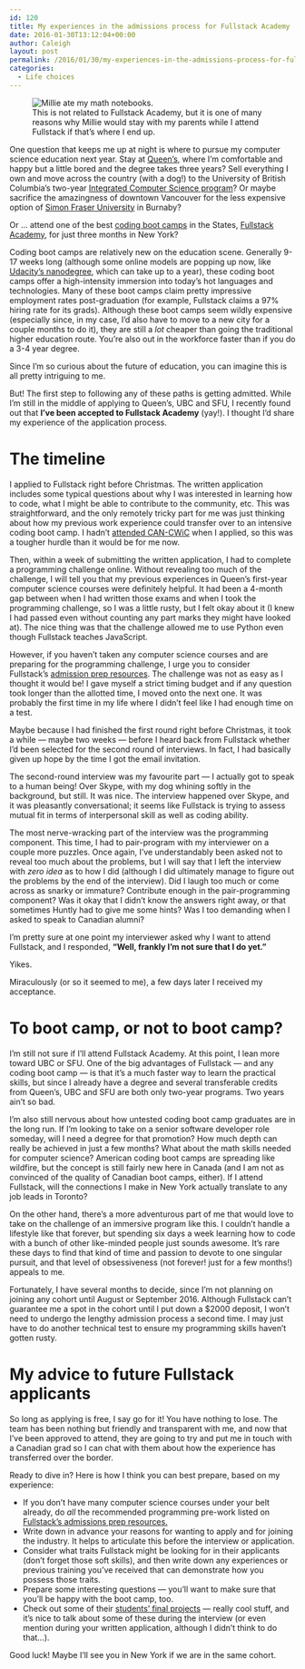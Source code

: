 ```yaml
---
id: 120
title: My experiences in the admissions process for Fullstack Academy
date: 2016-01-30T13:12:04+00:00
author: Caleigh
layout: post
permalink: /2016/01/30/my-experiences-in-the-admissions-process-for-fullstack-academy/
categories:
  - Life choices
---
```

<figure><img src="{{ site.baseurl }}/public/posts/chewed1.jpg" alt="Millie ate my math notebooks." sizes="(max-width: 325px) 100vw, 325px" data-recalc-dims="1" /><figcaption>This is not related to Fullstack Academy, but it is one of many reasons why Millie would stay with my parents while I attend Fullstack if that&#8217;s where I end up.</figcaption></figure> 

One question that keeps me up at night is where to pursue my computer science education next year. Stay at [Queen&#8217;s](http://www.cs.queensu.ca/), where I&#8217;m comfortable and happy but a little bored and the degree takes three years? Sell everything I own and move across the country (with a dog!) to the University of British Columbia&#8217;s two-year [Integrated Computer Science program](https://www.cs.ubc.ca/students/undergrad/programs/second-degree)? Or maybe sacrifice the amazingness of downtown Vancouver for the less expensive option of [Simon Fraser University](https://www.sfu.ca/computing.html) in Burnaby?

Or &#8230; attend one of the best [coding boot camps](http://lifehacker.com/will-a-programming-boot-camp-help-me-get-a-coding-job-1695422265) in the States, [Fullstack Academy](http://www.fullstackacademy.com/), for just three months in New York?

Coding boot camps are relatively new on the education scene. Generally 9-17 weeks long (although some online models are popping up now, like [Udacity&#8217;s nanodegree](https://www.udacity.com/), which can take up to a year), these coding boot camps offer a high-intensity immersion into today&#8217;s hot languages and technologies. Many of these boot camps claim pretty impressive employment rates post-graduation (for example, Fullstack claims a 97% hiring rate for its grads). Although these boot camps seem wildly expensive (especially since, in my case, I&#8217;d also have to move to a new city for a couple months to do it), they are still a _lot_ cheaper than going the traditional higher education route. You&#8217;re also out in the workforce faster than if you do a 3-4 year degree.

Since I&#8217;m so curious about the future of education, you can imagine this is all pretty intriguing to me.

But! The first step to following any of these paths is getting admitted. While I&#8217;m still in the middle of applying to Queen&#8217;s, UBC and SFU, I recently found out that **I&#8217;ve been accepted to Fullstack Academy** (yay!). I thought I&#8217;d share my experience of the application process.

# The timeline

I applied to Fullstack right before Christmas. The written application includes some typical questions about why I was interested in learning how to code, what I might be able to contribute to the community, etc. This was straightforward, and the only remotely tricky part for me was just thinking about how my previous work experience could transfer over to an intensive coding boot camp. I hadn&#8217;t [attended CAN-CWiC](http://caleighm.com/2016/01/24/thoughts-on-my-first-canadian-celebration-of-women-in-computing-2016/) when I applied, so this was a tougher hurdle than it would be for me now.

Then, within a week of submitting the written application, I had to complete a programming challenge online. Without revealing too much of the challenge, I will tell you that my previous experiences in Queen&#8217;s first-year computer science courses were definitely helpful. It had been a 4-month gap between when I had written those exams and when I took the programming challenge, so I was a little rusty, but I felt okay about it (I knew I had passed even without counting any part marks they might have looked at). The nice thing was that the challenge allowed me to use Python even though Fullstack teaches JavaScript.

However, if you haven&#8217;t taken any computer science courses and are preparing for the programming challenge, I urge you to consider Fullstack&#8217;s [admission prep resources](http://www.fullstackacademy.com/admissions-preparation). The challenge was not as easy as I thought it would be! I gave myself a strict timing budget and if any question took longer than the allotted time, I moved onto the next one. It was probably the first time in my life where I didn&#8217;t feel like I had enough time on a test.

Maybe because I had finished the first round right before Christmas, it took a while &#8212; maybe two weeks &#8212; before I heard back from Fullstack whether I&#8217;d been selected for the second round of interviews. In fact, I had basically given up hope by the time I got the email invitation.

The second-round interview was my favourite part &#8212; I actually got to speak to a human being! Over Skype, with my dog whining softly in the background, but still. It was nice. The interview happened over Skype, and it was pleasantly conversational; it seems like Fullstack is trying to assess mutual fit in terms of interpersonal skill as well as coding ability.

The most nerve-wracking part of the interview was the programming component. This time, I had to pair-program with my interviewer on a couple more puzzles. Once again, I&#8217;ve understandably been asked not to reveal too much about the problems, but I will say that I left the interview with _zero idea_ as to how I did (although I did ultimately manage to figure out the problems by the end of the interview). Did I laugh too much or come across as snarky or immature? Contribute enough in the pair-programming component? Was it okay that I didn&#8217;t know the answers right away, or that sometimes Huntly had to give me some hints? Was I too demanding when I asked to speak to Canadian alumni?

I&#8217;m pretty sure at one point my interviewer asked why I want to attend Fullstack, and I responded, **&#8220;Well, frankly I&#8217;m not sure that I do yet.&#8221;**

Yikes.

Miraculously (or so it seemed to me), a few days later I received my acceptance.

# To boot camp, or not to boot camp?

I&#8217;m still not sure if I&#8217;ll attend Fullstack Academy. At this point, I lean more toward UBC or SFU. One of the big advantages of Fullstack &#8212; and any coding boot camp &#8212; is that it&#8217;s a much faster way to learn the practical skills, but since I already have a degree and several transferable credits from Queen&#8217;s, UBC and SFU are both only two-year programs. Two years ain&#8217;t so bad.

I&#8217;m also still nervous about how untested coding boot camp graduates are in the long run. If I&#8217;m looking to take on a senior software developer role someday, will I need a degree for that promotion? How much depth can really be achieved in just a few months? What about the math skills needed for computer science? American coding boot camps are spreading like wildfire, but the concept is still fairly new here in Canada (and I am not as convinced of the quality of Canadian boot camps, either). If I attend Fullstack, will the connections I make in New York actually translate to any job leads in Toronto?

On the other hand, there&#8217;s a more adventurous part of me that would love to take on the challenge of an immersive program like this. I couldn&#8217;t handle a lifestyle like that forever, but spending six days a week learning how to code with a bunch of other like-minded people just sounds awesome. It&#8217;s rare these days to find that kind of time and passion to devote to one singular pursuit, and that level of obsessiveness (not forever! just for a few months!) appeals to me.

Fortunately, I have several months to decide, since I&#8217;m not planning on joining any cohort until August or September 2016. Although Fullstack can&#8217;t guarantee me a spot in the cohort until I put down a $2000 deposit, I won&#8217;t need to undergo the lengthy admission process a second time. I may just have to do another technical test to ensure my programming skills haven&#8217;t gotten rusty.

# My advice to future Fullstack applicants

So long as applying is free, I say go for it! You have nothing to lose. The team has been nothing but friendly and transparent with me, and now that I&#8217;ve been approved to attend, they are going to try and put me in touch with a Canadian grad so I can chat with them about how the experience has transferred over the border.

Ready to dive in? Here is how I think you can best prepare, based on my experience:

  * If you don&#8217;t have many computer science courses under your belt already, do _all_ the recommended programming pre-work listed on [Fullstack&#8217;s admissions prep resources.](http://www.fullstackacademy.com/admissions-preparation)
  * Write down in advance your reasons for wanting to apply and for joining the industry. It helps to articulate this before the interview or application.
  * Consider what traits Fullstack might be looking for in their applicants (don&#8217;t forget those soft skills), and then write down any experiences or previous training you&#8217;ve received that can demonstrate how you possess those traits.
  * Prepare some interesting questions &#8212; you&#8217;ll want to make sure that you&#8217;ll be happy with the boot camp, too.
  * Check out some of their [students&#8217; final projects](http://www.fullstackacademy.com/student-gallery) &#8212; really cool stuff, and it&#8217;s nice to talk about some of these during the interview (or even mention during your written application, although I didn&#8217;t think to do that&#8230;).

Good luck! Maybe I&#8217;ll see you in New York if we are in the same cohort.